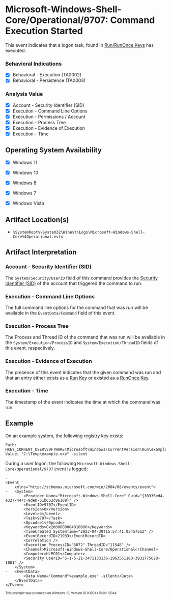 # Microsoft-Windows-Shell-Core/Operational/9707: Command Execution Started
This event indicates that a logon task, found in [Run/RunOnce Keys](/persistence/reg-run-runonce.md) has executed.

### Behavioral Indications
 - [x] Behavioral - Execution (TA0002)
 - [x] Behavioral - Persistence (TA0003)

### Analysis Value
 - [x] Account - Security Identifier (SID)
 - [x] Execution - Command Line Options
 - [x] Execution - Permissions / Account
 - [x] Execution - Process Tree
 - [x] Execution - Evidence of Execution
 - [x] Execution - Time

## Operating System Availability
 - [x] Windows 11
 - [x] Windows 10
 - [x] Windows 8
 - [x] Windows 7
 - [x] Windows Vista


## Artifact Location(s)
- `%SystemRoot%\System32\Winevt\Logs\Microsoft-Windows-Shell-Core%4Operational.evtx`

## Artifact Interpretation

### Account - Security Identifier (SID)
The `System/Security/UserID` field of this command provides the [Security Identifier (SID)](/README.md/#account---security-identifier-sid) of the account that triggered the command to run.

### Execution - Command Line Options
The full command line options for the command that was run will be available in the `EventData/Command` field of this event. 

### Execution - Process Tree
The Process and Thread ID of the command that was run will be available in the `System/Execution/ProcessID` and `System/Execution/ThreadID` fields of this event, respectively. 

### Execution - Evidence of Execution
The presence of this event indicates that the given command was run and that an entry either exists as a [Run Key](/persistence/reg-run-runonce.md) or existed as a [RunOnce Key](/persistence/reg-run-runonce.md).

### Execution - Time
The timestamp of the event indicates the time at which the command was run.

## Example
On an example system, the following registry key exists:

```
Path: HKEY_CURRENT_USER\SOFTWARE\Microsoft\Windows\CurrentVersion\Run\exampletask
Value: "C:\Temp\example.exe" -silent
```

During a user logon, the following `Microsoft-Windows-Shell-Core/Operational/9707` event is logged:

```
- 
<Event
	xmlns="http://schemas.microsoft.com/win/2004/08/events/event">
-   <System>
		<Provider Name="Microsoft-Windows-Shell-Core" Guid="{30336ed4-e327-447c-9de0-51b652c86108}" />
		<EventID>9707</EventID>
		<Version>0</Version>
		<Level>4</Level>
		<Task>9707</Task>
		<Opcode>1</Opcode>
		<Keywords>0x2000000004010000</Keywords>
		<TimeCreated SystemTime="2023-04-30T15:57:41.0345751Z" />
		<EventRecordID>21933</EventRecordID>
		<Correlation />
		<Execution ProcessID="5072" ThreadID="11548" />
		<Channel>Microsoft-Windows-Shell-Core/Operational</Channel>
		<Computer>HLPC01</Computer>
		<Security UserID="S-1-5-21-3471133136-2963561160-3931775028-1001" />
	</System>
-   <EventData>
		<Data Name="Command">example.exe" -silent</Data>
	</EventData>
</Event>
```

<sup><sub>This example was produced on Windows 10, Version 10.0.19044 Build 19044</sub></sup>